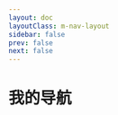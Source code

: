 ```yaml
---
layout: doc
layoutClass: m-nav-layout
sidebar: false
prev: false
next: false
---
```

<style src="/.vitepress/theme/style/nav.scss"></style>

<script setup>
import  {NAV_DATA}  from '/.vitepress/theme/utils/data'
import {ref} from 'vue'
const data=ref(NAV_DATA)
</script>

# 我的导航
<MNavLinks v-for="{title, items} in data" :title="title" :items="items" :key="title" />
